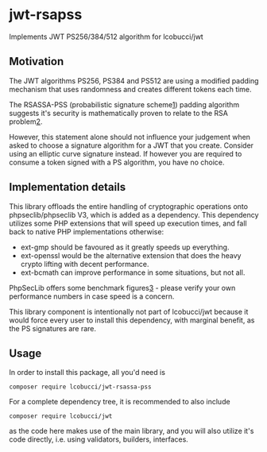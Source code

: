 # jwt-rsapss
Implements JWT PS256/384/512 algorithm for lcobucci/jwt

## Motivation

The JWT algorithms PS256, PS384 and PS512 are using a modified padding mechanism that uses randomness and creates different tokens each time.

The RSASSA-PSS (probabilistic signature scheme[1]) padding algorithm suggests it's security is mathematically proven to relate to the RSA problem[2].

However, this statement alone should not influence your judgement when asked to choose a signature algorithm for a JWT that you create.
Consider using an elliptic curve signature instead.
If however you are required to consume a token signed with a PS algorithm, you have no choice.

[1]: https://en.wikipedia.org/wiki/Probabilistic_signature_scheme
[2]: https://en.wikipedia.org/wiki/RSA_problem

## Implementation details

This library offloads the entire handling of cryptographic operations onto phpseclib/phpseclib V3, which is added as a dependency.
This dependency utilizes some PHP extensions that will speed up execution times, and fall back to native PHP implementations otherwise:

- ext-gmp should be favoured as it greatly speeds up everything.
- ext-openssl would be the alternative extension that does the heavy crypto lifting with decent performance.
- ext-bcmath can improve performance in some situations, but not all.

PhpSecLib offers some benchmark figures[3] - please verify your own performance numbers in case speed is a concern.

[3]: https://phpseclib.com/docs/speed

This library component is intentionally not part of lcobucci/jwt because it would force every user to install this dependency, with marginal benefit, as the PS signatures are rare.

## Usage

In order to install this package, all you'd need is

`composer require lcobucci/jwt-rsassa-pss`

For a complete dependency tree, it is recommended to also include

`composer require lcobucci/jwt`

as the code here makes use of the main library, and you will also utilize it's code directly, i.e. using validators, builders, interfaces.

